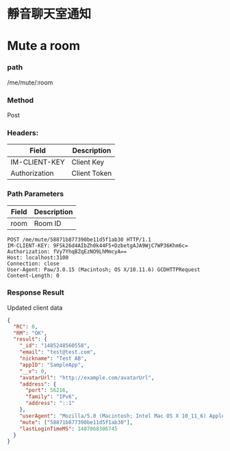 # 靜音聊天室通知

# Mute a room

### path

/me/mute/:room

### Method

Post

### Headers:

| Field         | Description  |
| ------------- | ------------ |
| IM-CLIENT-KEY | Client Key   |
| Authorization | Client Token |

### Path Parameters

| Field | Description |
| ----- | ----------- |
| room  | Room ID     |

```
POST /me/mute/58871b877390be11d5f1ab30 HTTP/1.1
IM-CLIENT-KEY: 9FSk26d4AIbZh0k44F5+DzbetgAJA9WjC7WP36Khm6c=
Authorization: fVy7YhqBZqEzNO9LhMmcyA==
Host: localhost:3100
Connection: close
User-Agent: Paw/3.0.15 (Macintosh; OS X/10.11.6) GCDHTTPRequest
Content-Length: 0
```

### Response Result

Updated client data

```json
{
  "RC": 0,
  "RM": "OK",
  "result": {
    "_id": "1485248560558",
    "email": "test@test.com",
    "nickname": "Test AB",
    "appID": "SampleApp",
    "__v": 0,
    "avatarUrl": "http://example.com/avatarUrl",
    "address": {
      "port": 56216,
      "family": "IPv6",
      "address": "::1"
    },
    "userAgent": "Mozilla/5.0 (Macintosh; Intel Mac OS X 10_11_6) AppleWebKit/537.36 (KHTML, like Gecko) Chrome/56.0.2924.87 Safari/537.36",
    "mute": ["58871b877390be11d5f1ab30"],
    "lastLoginTimeMS": 1487068306745
  }
}
```
